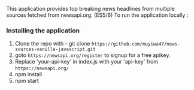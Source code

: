 This application provides top breaking news headlines from multiple sources fetched from newsapi.org. (ES5/6)
To run the application locally :
### Installing the application
1. Clone the repo with - git clone `https://github.com/muyiwa47/news-sources-vanilla-javascript.git`
2. goto `https://newsapi.org/register` to signup for a free apikey.
3. Replace 'your-api-key' in index.js with your 'api-key' from `https://newsapi.org/`
4. npm install
5. npm start
